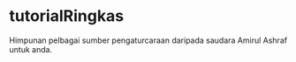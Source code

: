 # tutorialRingkas
Himpunan pelbagai sumber pengaturcaraan daripada saudara Amirul Ashraf untuk anda.
